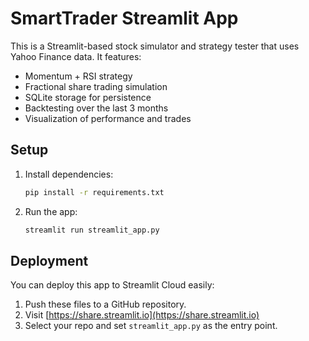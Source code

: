 # SmartTrader Streamlit App

This is a Streamlit-based stock simulator and strategy tester that uses Yahoo Finance data.
It features:
- Momentum + RSI strategy
- Fractional share trading simulation
- SQLite storage for persistence
- Backtesting over the last 3 months
- Visualization of performance and trades

## Setup
1. Install dependencies:
   ```bash
   pip install -r requirements.txt
   ```
2. Run the app:
   ```bash
   streamlit run streamlit_app.py
   ```

## Deployment
You can deploy this app to Streamlit Cloud easily:
1. Push these files to a GitHub repository.
2. Visit [https://share.streamlit.io](https://share.streamlit.io)
3. Select your repo and set `streamlit_app.py` as the entry point.

